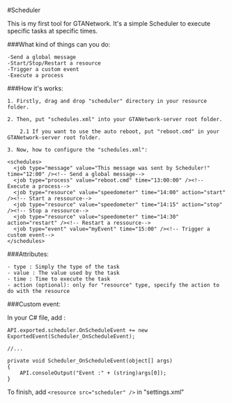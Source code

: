 #Scheduler

This is my first tool for GTANetwork. It's a simple Scheduler to execute specific tasks at specific times.

###What kind of things can you do:

	-Send a global message
	-Start/Stop/Restart a resource
	-Trigger a custom event
	-Execute a process

###How it's works:

	1. Firstly, drag and drop "scheduler" directory in your resource folder.

	2. Then, put "schedules.xml" into your GTANetwork-server root folder.

		2.1 If you want to use the auto reboot, put "reboot.cmd" in your GTANetwork-server root folder.

	3. Now, how to configure the "schedules.xml":
```
<schedules>
  <job type="message" value="This message was sent by Scheduler!" time="12:00" /><!-- Send a global message-->
  <job type="process" value="reboot.cmd" time="13:00:00" /><!-- Execute a process-->
  <job type="resource" value="speedometer" time="14:00" action="start" /><!-- Start a ressource-->
  <job type="resource" value="speedometer" time="14:15" action="stop" /><!-- Stop a ressource-->
  <job type="resource" value="speedometer" time="14:30" action="restart" /><!-- Restart a ressource-->
  <job type="event" value="myEvent" time="15:00" /><!-- Trigger a custom event-->
</schedules>
```

###Attributes:

	- type : Simply the type of the task
	- value : The value used by the task
	- time : Time to execute the task
	- action (optional): only for "resource" type, specify the action to do with the resource
	
###Custom event:

In your C# file, add :

```
API.exported.scheduler.OnScheduleEvent += new ExportedEvent(Scheduler_OnScheduleEvent);

//...

private void Scheduler_OnScheduleEvent(object[] args)
{
	API.consoleOutput("Event :" + (string)args[0]);
}

```

To finish, add ```<resource src="scheduler" />``` in "settings.xml"